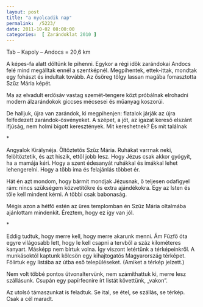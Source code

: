 ```yaml
---
layout: post
title: "a nyolcadik nap"
permalink:  /5223/ 
date: 2011-10-02 08:00:00
categories:  [ Zarándoklat 2010 ] 
---
```

Tab – Kapoly – Andocs = 20,6 km



<!--break-->

A képes-fa alatt dőltünk le pihenni. Egykor a régi idők zarándokai Andocs felé mind megálltak ennél a szentképnél. Megpihentek, ettek-ittak, mondtak egy fohászt és indultak tovább. Az ősöreg tölgy lassan magába forrasztotta Szűz Mária képét.

Ma az elvadult erdősáv vastag szemét-tengere közt próbálnak elrohadni modern álzarándokok giccses mécsesei és műanyag koszorúi.

De halljuk, újra van zarándok, ki megpihenjen: fiatalok járják az újra felfedezett zarándok-ösvényeket. A szépet, a jót, az igazat kereső elszánt ifjúság, nem holmi bigott keresztények. Mit kereshetnek? És mit találnak

<p >*</p>Angyalok Királynéja. Öltöztetős Szűz Mária. Ruhákat varrnak neki, felöltöztetik, és azt hiszik, ettől jobb lesz. Hogy Jézus csak akkor gyógyít, ha a mamája kéri. Hogy a szent édesanyát ruhákkal és imákkal lehet lehengerelni. Hogy a több ima és felajánlás többet ér.

Hát én azt mondom, hogy bármit mondjak Jézusnak, ő teljesen odafigyel rám: nincs szükségem közvetítőkre és extra ajándékokra. Egy az Isten és tőle kell mindent kérni. A többi csak babonaság.

Mégis azon a hétfő estén az üres templomban én Szűz Mária oltalmába ajánlottam mindenkit. Éreztem, hogy ez így van jól.

<p >*</p>Eddig tudtuk, hogy merre kell, hogy merre akarunk menni. Ám Fűzfő óta egyre világosabb lett, hogy le kell csapni a tervből a száz kilométeres kanyart. Másképp nem bírtuk volna. Így viszont letértünk a térképeinkről. A munkásoktól kaptunk kölcsön egy kihajtogatós Magyarország térképet. Fölírtuk egy listába az útba eső településeket. (Amiket a térkép jelzett.)

Nem volt többé pontos útvonaltervünk, nem számíthattuk ki, merre lesz szállásunk. Csupán egy papírfecnire írt listát követtünk, „vakon”.

Az utolsó támaszunkat is feladtuk. Se ital, se étel, se szállás, se térkép. Csak a cél maradt.

